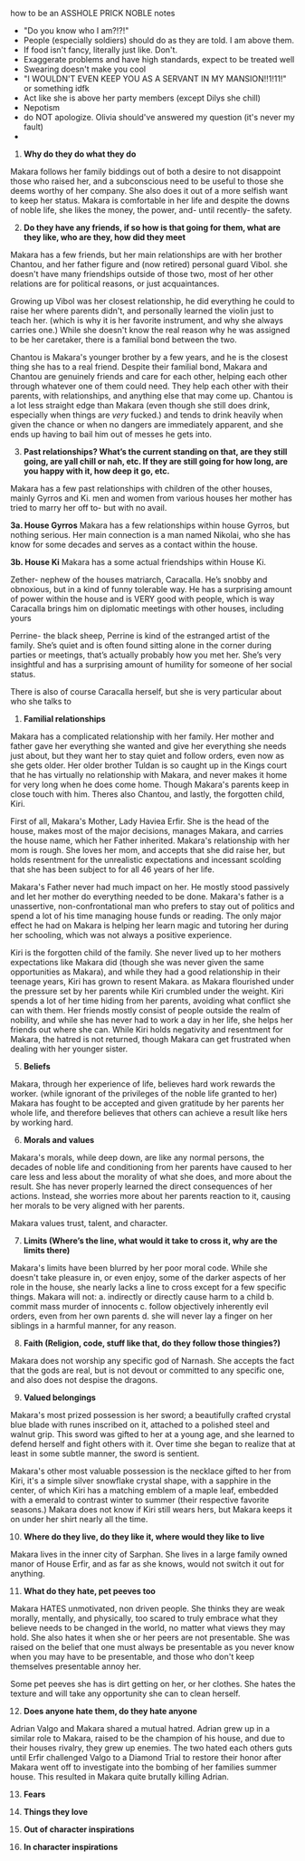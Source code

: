 
how to be an ASSHOLE PRICK NOBLE notes
- "Do you know who I am?!?!"
- People (especially soldiers) should do as they are told. I am above them.
- If food isn't fancy, literally just like. Don't.
- Exaggerate problems and have high standards, expect to be treated well
- Swearing doesn't make you cool
- "I WOULDN'T EVEN KEEP YOU AS A SERVANT IN MY MANSION!!1!11!" or something idfk
- Act like she is above her party members (except Dilys she chill)
- Nepotism
- do NOT apologize. Olivia should've answered my question (it's never my fault)
- 

1. **Why do they do what they do**

Makara follows her family biddings out of both a desire to not disappoint those who raised her, and a subconscious need to be useful to those she deems worthy of her company. She also does it out of a more selfish want to keep her status. Makara is comfortable in her life and despite the downs of noble life, she likes the money, the power, and- until recently- the safety.

2. **Do they have any friends, if so how is that going for them, what are they like, who are they, how did they meet**

Makara has a few friends, but her main relationships are with her brother Chantou, and her father figure and (now retired) personal guard Vibol. she doesn't have many friendships outside of those two, most of her other relations are for political reasons, or just acquaintances.

Growing up Vibol was her closest relationship, he did everything he could to raise her where parents didn't, and personally learned the violin just to teach her. (which is why it is her favorite instrument, and why she always carries one.) While she doesn't know the real reason why he was assigned to be her caretaker, there is a familial bond between the two. 

Chantou is Makara's younger brother by a few years, and he is the closest thing she has to a real friend. Despite their familial bond, Makara and Chantou are genuinely friends and care for each other, helping each other through whatever one of them could need. They help each other with their parents, with relationships, and anything else that may come up. Chantou is a lot less straight edge than Makara (even though she still does drink, especially when things are *very* fucked.) and tends to drink heavily when given the chance or when no dangers are immediately apparent, and she ends up having to bail him out of messes he gets into.

3. **Past relationships? What’s the current standing on that, are they still going, are yall chill or nah, etc. If they are still going for how long, are you happy with it, how deep it go, etc.**

Makara has a few past relationships with children of the other houses, mainly Gyrros and Ki. men and women from various houses her mother has tried to marry her off to- but with no avail. 

**3a. House Gyrros**
Makara has a few relationships within house Gyrros, but nothing serious. Her main connection is a man named Nikolai, who she has know for some decades and serves as a contact within the house.

**3b. House Ki**
Makara has a some actual friendships within House Ki. 

Zether- nephew of the houses matriarch, Caracalla. He’s snobby and obnoxious, but in a kind of funny tolerable way. He has a surprising amount of power within the house and is VERY good with people, which is way Caracalla brings him on diplomatic meetings with other houses, including yours

Perrine- the black sheep, Perrine is kind of the estranged artist of the family. She’s quiet and is often found sitting alone in the corner during parties or meetings, that’s actually probably how you met her. She’s very insightful and has a surprising amount of humility for someone of her social status.

There is also of course Caracalla herself, but she is very particular about who she talks to

1. **Familial relationships**

Makara has a complicated relationship with her family. Her mother and father gave her everything she wanted and give her everything she needs just about, but they want her to stay quiet and follow orders, even now as she gets older. Her older brother Tuldan is so caught up in the Kings court that he has virtually no relationship with Makara, and never makes it home for very long when he does come home. Though Makara's parents keep in close touch with him. Theres also Chantou, and lastly, the forgotten child, Kiri.

First of all, Makara's Mother, Lady Haviea Erfir. She is the head of the house, makes most of the major decisions, manages Makara, and carries the house name, which her Father inherited. Makara's relationship with her mom is rough. She loves her mom, and accepts that she did raise her, but holds resentment for the unrealistic expectations and incessant scolding that she has been subject to for all 46 years of her life. 

Makara's Father never had much impact on her. He mostly stood passively and let her mother do everything needed to be done. Makara's father is a unassertive, non-confrontational man who prefers to stay out of politics and spend a lot of his time managing house funds or reading. The only major effect he had on Makara is helping her learn magic and tutoring her during her schooling, which was not always a positive experience.

Kiri is the forgotten child of the family. She never lived up to her mothers expectations like Makara did (though she was never given the same opportunities as Makara), and while they had a good relationship in their teenage years, Kiri has grown to resent Makara. as Makara flourished under the pressure set by her parents while Kiri crumbled under the weight. Kiri spends a lot of her time hiding from her parents, avoiding what conflict she can with them. Her friends mostly consist of people outside the realm of nobility, and while she has never had to work a day in her life, she helps her friends out where she can. While Kiri holds negativity and resentment for Makara, the hatred is not returned, though Makara can get frustrated when dealing with her younger sister. 

5. **Beliefs**

Makara, through her experience of life, believes hard work rewards the worker. (while ignorant of the privileges of the noble life granted to her) Makara has fought to be accepted and given gratitude by her parents her whole life, and therefore believes that others can achieve a result like hers by working hard. 

6. **Morals and values**

Makara's morals, while deep down, are like any normal persons, the decades of noble life and conditioning from her parents have caused to her care less and less about the morality of what she does, and more about the result. She has never properly learned the direct consequences of her actions. Instead, she worries more about her parents reaction to it, causing her morals to be very aligned with her parents.

Makara values trust, talent, and character.

7. **Limits (Where’s the line, what would it take to cross it, why are the limits there)**

Makara's limits have been blurred by her poor moral code. While she doesn't take pleasure in, or even enjoy, some of the darker aspects of her role in the house, she nearly lacks a line to cross except for a few specific things. Makara will not:
a. indirectly or directly cause harm to a child 
b. commit mass murder of innocents
c. follow objectively inherently evil orders, even from her own parents
d. she will never lay a finger on her siblings in a harmful manner, for any reason.

8. **Faith (Religion, code, stuff like that, do they follow those thingies?)**

Makara does not worship any specific god of Narnash. She accepts the fact that the gods are real, but is not devout or committed to any specific one, and also does not despise the dragons.

9. **Valued belongings**

Makara's most prized possession is her sword; a beautifully crafted crystal blue blade with runes inscribed on it, attached to a polished steel and walnut grip. This sword was gifted to her at a young age, and she learned to defend herself and fight others with it. Over time she began to realize that at least in some subtle manner, the sword is sentient. 

Makara's other most valuable possession is the necklace gifted to her from Kiri, it's a simple silver snowflake crystal shape, with a sapphire in the center, of which Kiri has a matching emblem of a maple leaf, embedded with a emerald to contrast winter to summer (their respective favorite seasons.) Makara does not know if Kiri still wears hers, but Makara keeps it on under her shirt nearly all the time.

10. **Where do they live, do they like it, where would they like to live**

Makara lives in the inner city of Sarphan. She lives in a large family owned manor of House Erfir, and as far as she knows, would not switch it out for anything. 

11. **What do they hate, pet peeves too**

Makara HATES unmotivated, non driven people. She thinks they are weak morally, mentally, and physically, too scared to truly embrace what they believe needs to be changed in the world, no matter what views they may hold. She also hates it when she or her peers are not presentable. She was raised on the belief that one must always be presentable as you never know when you may have to be presentable, and those who don't keep themselves presentable annoy her. 

Some pet peeves she has is dirt getting on her, or her clothes. She hates the texture and will take any opportunity she can to clean herself.

12. **Does anyone hate them, do they hate anyone**

Adrian Valgo and Makara shared a mutual hatred. Adrian grew up in a similar role to Makara, raised to be the champion of his house, and due to their houses rivalry, they grew up enemies. The two hated each others guts until Erfir challenged Valgo to a Diamond Trial to restore their honor after Makara went off to investigate into the bombing of her families summer house. This resulted in Makara quite brutally killing Adrian.



13. **Fears**


14. **Things they love**


15. **Out of character inspirations**


16. **In character inspirations**

